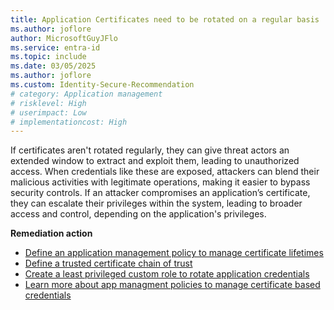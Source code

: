 ```yaml
---
title: Application Certificates need to be rotated on a regular basis
ms.author: joflore
author: MicrosoftGuyJFlo
ms.service: entra-id
ms.topic: include
ms.date: 03/05/2025
ms.author: joflore
ms.custom: Identity-Secure-Recommendation
# category: Application management
# risklevel: High
# userimpact: Low
# implementationcost: High
---
```

If certificates aren't rotated regularly, they can give threat actors an extended window to extract and exploit them, leading to unauthorized access. When credentials like these are exposed, attackers can blend their malicious activities with legitimate operations, making it easier to bypass security controls. If an attacker compromises an application’s certificate, they can escalate their privileges within the system, leading to broader access and control, depending on the application's privileges.

**Remediation action**

- [Define an application management policy to manage certificate lifetimes](/graph/api/resources/applicationauthenticationmethodpolicy)
- [Define a trusted certificate chain of trust](/graph/api/resources/certificatebasedapplicationconfiguration)
- [Create a least privileged custom role to rotate application credentials](/entra/identity/role-based-access-control/custom-create) 
- [Learn more about app managment policies to manage certificate based credentials](https://devblogs.microsoft.com/identity/app-management-policy/)
